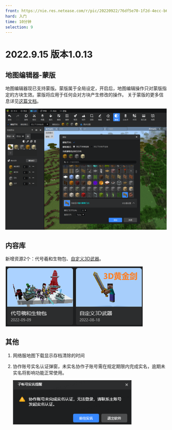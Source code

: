 ```yaml
---
front: https://nie.res.netease.com/r/pic/20220922/76df5e70-1f2d-4ecc-b68e-d7dca22f75c4.png
hard: 入门
time: 10分钟
selection: 9
---
```


# 2022.9.15 版本1.0.13

## 地图编辑器-蒙版

地图编辑器现已支持蒙版。蒙版属于全局设定，开启后，地图编辑操作只对蒙版指定的方块生效。蒙版将应用于任何会对方块产生修改的操作。
关于蒙版的更多信息详见[这篇文档](../../14-地图制作/92-蒙版工具说明.md)。

![](./images/A4.png)


## 内容库

新增资源2个：代号羲和生物包、[自定义3D武器](../../20-玩法开发/15-自定义游戏内容/1-自定义物品/9-自定义3D物品/1-自定义3D物品（一）.md)。

![Untitled](./images/220915/Untitled.png)

## 其他

1. 网络服地图下载显示存档清除的时间
2. 协作账号实名认证弹窗，未实名协作子账号需在规定期限内完成实名，逾期未实名将影响功能正常使用。
    
    ![Untitled](./images/220915/Untitled1.png)